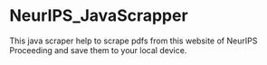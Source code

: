 # NeurIPS_JavaScrapper
This java scraper help to scrape pdfs from this website of NeurIPS Proceeding and save them to your local device. 
